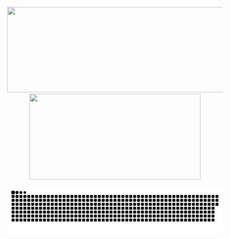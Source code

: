 <p align="center">
  <img width="600" height="200" src="https://github-readme-stats.vercel.app/api?username=kyoresuas&show_icons=true&theme=dracula">
  <img width="400" height="200" src="https://github-readme-stats.vercel.app/api/top-langs/?username=kyoresuas&size_weight=0.0005&count_weight=0.3&layout=compact&theme=dracula">
</p>


<p align="center">
 <img width="1000" src="assets/github-snake.svg" alt="snake"/>
</p>
